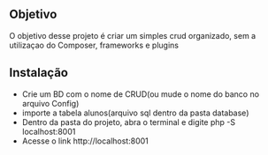 ## Objetivo

O objetivo desse projeto é criar um simples crud organizado, sem a utilizaçao do Composer, frameworks e plugins

## Instalação 

* Crie um BD com o nome de CRUD(ou mude o nome do banco no arquivo Config)
* importe a tabela alunos(arquivo sql dentro da pasta database)
* Dentro da pasta do projeto, abra o terminal e digite php -S localhost:8001
* Acesse o link http://localhost:8001